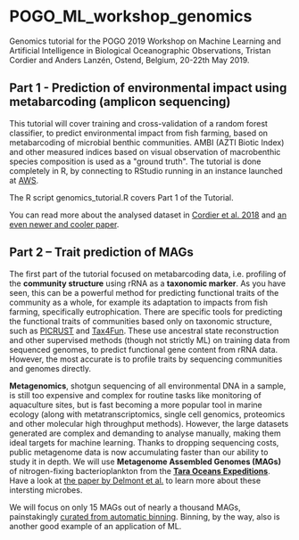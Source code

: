 # POGO_ML_workshop_genomics

Genomics tutorial for the POGO 2019 Workshop on Machine Learning and Artificial Intelligence in Biological Oceanographic Observations, Tristan Cordier and Anders Lanzén, Ostend, Belgium, 20-22th May 2019.


## Part 1 - Prediction of environmental impact using metabarcoding (amplicon sequencing)

This tutorial will cover training and cross-validation of a random forest classifier, to predict environmental impact from fish farming, based on metabarcoding of microbial benthic communities. AMBI (AZTI Biotic Index) and other measured indices based on visual observation of macrobenthic species composition is used as a "ground truth". The tutorial is done completely in R, by connecting to RStudio running in an instance launched at [AWS](https://eu-west-3.console.aws.amazon.com/ec2).

The R script genomics_tutorial.R covers Part 1 of the Tutorial.

You can read more about the analysed dataset in [Cordier et al. 2018](dx.doi.org/10.1021/acs.est.7b01518) and [an even newer and cooler paper](https://onlinelibrary.wiley.com/doi/abs/10.1111/1755-0998.12926).


## Part 2 – Trait prediction of MAGs

The first part of the tutorial focused on metabarcoding data, i.e. profiling of the __community structure__ using rRNA as a __taxonomic marker__. As you have seen, this can be a powerful method for predicting functional traits of the community as a whole, for example its adaptation to impacts from fish farming, specifically eutrophication. There are specific tools for predicting the functional traits of communities based only on taxonomic structure, such as [PICRUST](https://picrust.github.io/picrust/) and [Tax4Fun](http://tax4fun.gobics.de/). These use ancestral state reconstruction and other supervised methods (though not strictly ML) on training data from sequenced genomes, to predict functional gene content from rRNA data. However, the most accurate is to profile traits by sequencing communities and genomes directly.

__Metagenomics__,  shotgun sequencing of all environmental DNA in a sample, is still too expensive and complex for routine tasks like monitoring of aquaculture sites, but is fast becoming a more popular tool in marine ecology (along with metatranscriptomics, single cell genomics, proteomics and other molecular high throughput methods). However, the large datasets generated are complex and demanding to analyse manually, making them ideal targets for machine learning. Thanks to dropping sequencing costs, public metagenome data is now accumulating faster than our ability to study it in depth.
We will use __Metagenome Assembled Genomes (MAGs)__ of nitrogen-fixing bacterioplankton from the [__Tara Oceans Expeditions__](http://oceans.taraexpeditions.org). Have a look at [the paper by Delmont et al.](dx.doi.org/10.1038/s41564-018-0176-9) to learn more about these intersting microbes. 

We will focus on only 15 MAGs out of nearly a thousand MAGs, painstakingly [curated from automatic binning](http://merenlab.org/data/tara-oceans-mags/). Binning, by the way, also is another good example of an application of ML.


